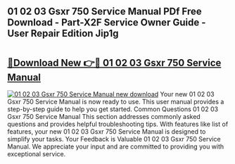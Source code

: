## 01 02 03 Gsxr 750 Service Manual PDf Free Download - Part-X2F Service Owner Guide - User Repair Edition Jip1g

# <h2><a href="http://bc83425.oget.top/?id=01+02+03+Gsxr+750+Service+Manual">🔗Download New 👉🔴 01 02 03 Gsxr 750 Service Manual</a></h2>

[![01 02 03 Gsxr 750 Service Manual new download](https://i.imgur.com/5g1atiW.png)](http://bc83425.oget.top/?id=01+02+03+Gsxr+750+Service+Manual)
Your new 01 02 03 Gsxr 750 Service Manual is now ready to use. This user manual provides a step-by-step guide to help you get started. Common Questions 01 02 03 Gsxr 750 Service Manual This section addresses commonly asked questions and provides helpful troubleshooting tips. With features like list of features, your new 01 02 03 Gsxr 750 Service Manual is designed to simplify your tasks. Your Feedback is Valuable 01 02 03 Gsxr 750 Service Manual. We appreciate your input and are committed to providing you with exceptional service.
